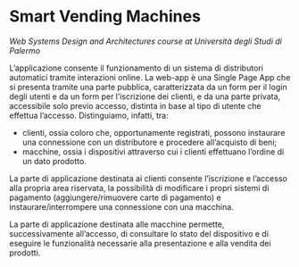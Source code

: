 # Smart Vending Machines
*Web Systems Design and Architectures course at Università degli Studi di Palermo*

L’applicazione consente il funzionamento di un sistema di distributori automatici tramite interazioni online. La web-app è una Single Page App che si presenta
tramite una parte pubblica, caratterizzata da un form per il login degli utenti e da un form per l’iscrizione dei clienti, e da una parte privata, accessibile solo previo
accesso, distinta in base al tipo di utente che effettua l’accesso. Distinguiamo, infatti, tra:

* clienti, ossia coloro che, opportunamente registrati, possono instaurare
una connessione con un distributore e procedere all’acquisto di beni;
* macchine, ossia i dispositivi attraverso cui i clienti effettuano l’ordine di
un dato prodotto.

La parte di applicazione destinata ai clienti consente l’iscrizione e l’accesso alla propria area riservata, la possibilità di modificare i propri sistemi di pagamento
(aggiungere/rimuovere carte di pagamento) e instaurare/interrompere una connessione con una macchina.

La parte di applicazione destinata alle macchine permette, successivamente all’accesso, di consultare lo stato del dispositivo e di eseguire le funzionalità
necessarie alla presentazione e alla vendita dei prodotti.
